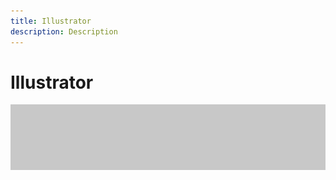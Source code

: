 ```yaml
---
title: Illustrator
description: Description
---
```


# Illustrator

![Tutorial Hero Image](assets/hero_placeholder.png)